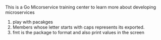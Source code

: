This is a Go Micorservice training center to learn more about developing microservices

1. play with pacakges
2. Members whose letter starts with caps represents its exported.
3. fmt is the package to format and also print values in the screen
